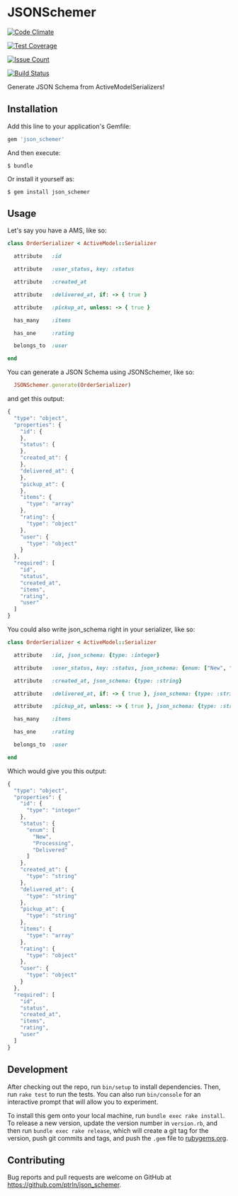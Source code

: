 # JSONSchemer

[![Code Climate](https://lima.codeclimate.com/github/ptrln/json_schemer/badges/gpa.svg)](https://lima.codeclimate.com/github/ptrln/json_schemer)

[![Test Coverage](https://lima.codeclimate.com/github/ptrln/json_schemer/badges/coverage.svg)](https://lima.codeclimate.com/github/ptrln/json_schemer/coverage)

[![Issue Count](https://lima.codeclimate.com/github/ptrln/json_schemer/badges/issue_count.svg)](https://lima.codeclimate.com/github/ptrln/json_schemer)

[![Build Status](https://travis-ci.org/ptrln/json_schemer.svg?branch=master)](https://travis-ci.org/ptrln/json_schemer)

Generate JSON Schema from ActiveModelSerializers!

## Installation

Add this line to your application's Gemfile:

```ruby
gem 'json_schemer'
```

And then execute:

    $ bundle

Or install it yourself as:

    $ gem install json_schemer

## Usage

Let's say you have a AMS, like so:

```ruby
class OrderSerializer < ActiveModel::Serializer

  attribute   :id

  attribute   :user_status, key: :status

  attribute   :created_at

  attribute   :delivered_at, if: -> { true }

  attribute   :pickup_at, unless: -> { true }

  has_many    :items

  has_one     :rating

  belongs_to  :user

end
```

You can generate a JSON Schema using JSONSchemer, like so:

```ruby
  JSONSchemer.generate(OrderSerializer)
```

and get this output:

```javascript
{
  "type": "object",
  "properties": {
    "id": {
    },
    "status": {
    },
    "created_at": {
    },
    "delivered_at": {
    },
    "pickup_at": {
    },
    "items": {
      "type": "array"
    },
    "rating": {
      "type": "object"
    },
    "user": {
      "type": "object"
    }
  },
  "required": [
    "id",
    "status",
    "created_at",
    "items",
    "rating",
    "user"
  ]
}
```

You could also write json_schema right in your serializer, like so:

```ruby
class OrderSerializer < ActiveModel::Serializer

  attribute   :id, json_schema: {type: :integer}

  attribute   :user_status, key: :status, json_schema: {enum: ["New", "Processing", "Delivered"]}

  attribute   :created_at, json_schema: {type: :string}

  attribute   :delivered_at, if: -> { true }, json_schema: {type: :string}

  attribute   :pickup_at, unless: -> { true }, json_schema: {type: :string}

  has_many    :items

  has_one     :rating

  belongs_to  :user

end
```

Which would give you this output:

```javascript
{
  "type": "object",
  "properties": {
    "id": {
      "type": "integer"
    },
    "status": {
      "enum": [
        "New",
        "Processing",
        "Delivered"
      ]
    },
    "created_at": {
      "type": "string"
    },
    "delivered_at": {
      "type": "string"
    },
    "pickup_at": {
      "type": "string"
    },
    "items": {
      "type": "array"
    },
    "rating": {
      "type": "object"
    },
    "user": {
      "type": "object"
    }
  },
  "required": [
    "id",
    "status",
    "created_at",
    "items",
    "rating",
    "user"
  ]
}
```


## Development

After checking out the repo, run `bin/setup` to install dependencies. Then, run `rake test` to run the tests. You can also run `bin/console` for an interactive prompt that will allow you to experiment.

To install this gem onto your local machine, run `bundle exec rake install`. To release a new version, update the version number in `version.rb`, and then run `bundle exec rake release`, which will create a git tag for the version, push git commits and tags, and push the `.gem` file to [rubygems.org](https://rubygems.org).

## Contributing

Bug reports and pull requests are welcome on GitHub at https://github.com/ptrln/json_schemer.

